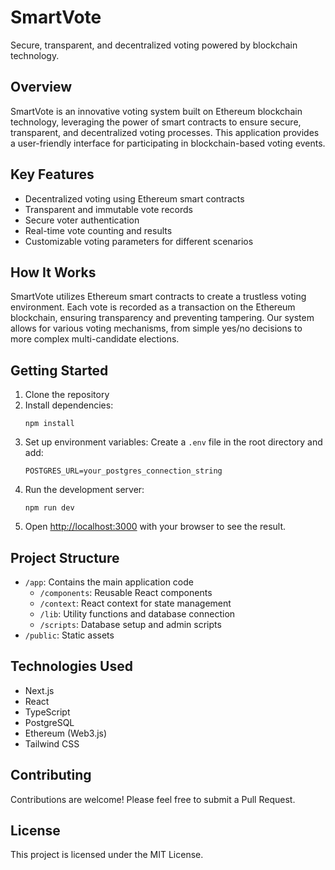 # SmartVote

Secure, transparent, and decentralized voting powered by blockchain technology.

## Overview

SmartVote is an innovative voting system built on Ethereum blockchain technology, leveraging the power of smart contracts to ensure secure, transparent, and decentralized voting processes. This application provides a user-friendly interface for participating in blockchain-based voting events.

## Key Features

- Decentralized voting using Ethereum smart contracts
- Transparent and immutable vote records
- Secure voter authentication
- Real-time vote counting and results
- Customizable voting parameters for different scenarios

## How It Works

SmartVote utilizes Ethereum smart contracts to create a trustless voting environment. Each vote is recorded as a transaction on the Ethereum blockchain, ensuring transparency and preventing tampering. Our system allows for various voting mechanisms, from simple yes/no decisions to more complex multi-candidate elections.

## Getting Started

1. Clone the repository
2. Install dependencies:
   ```
   npm install
   ```
3. Set up environment variables:
   Create a `.env` file in the root directory and add:
   ```
   POSTGRES_URL=your_postgres_connection_string
   ```
4. Run the development server:
   ```
   npm run dev
   ```
5. Open [http://localhost:3000](http://localhost:3000) with your browser to see the result.

## Project Structure

- `/app`: Contains the main application code
  - `/components`: Reusable React components
  - `/context`: React context for state management
  - `/lib`: Utility functions and database connection
  - `/scripts`: Database setup and admin scripts
- `/public`: Static assets

## Technologies Used

- Next.js
- React
- TypeScript
- PostgreSQL
- Ethereum (Web3.js)
- Tailwind CSS

## Contributing

Contributions are welcome! Please feel free to submit a Pull Request.

## License

This project is licensed under the MIT License.
